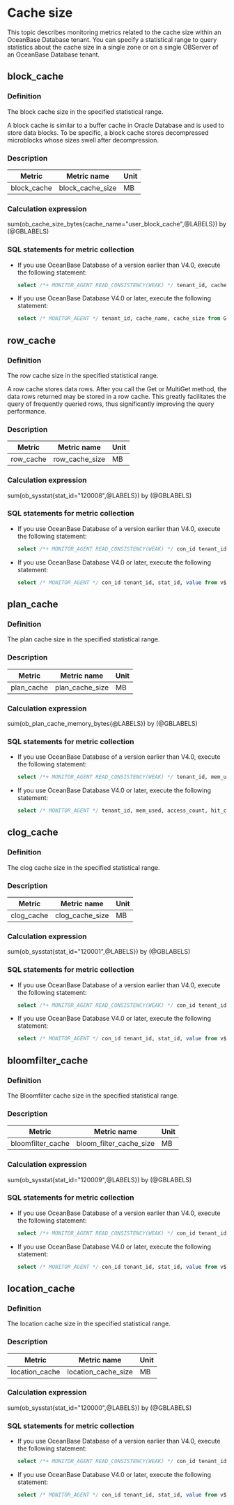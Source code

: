 # Cache size

This topic describes monitoring metrics related to the cache size within an OceanBase Database tenant. You can specify a statistical range to query statistics about the cache size in a single zone or on a single OBServer of an OceanBase Database tenant.

## block_cache

### Definition

The block cache size in the specified statistical range.

A block cache is similar to a buffer cache in Oracle Database and is used to store data blocks. To be specific, a block cache stores decompressed microblocks whose sizes swell after decompression.

### Description

| **Metric**  | **Metric name**  | **Unit** |
|-------------|------------------|----------|
| block_cache | block_cache_size | MB       |

### Calculation expression

sum(ob_cache_size_bytes{cache_name="user_block_cache",@LABELS}) by (@GBLABELS)

### SQL statements for metric collection

* If you use OceanBase Database of a version earlier than V4.0, execute the following statement:

  ```sql
  select /*+ MONITOR_AGENT READ_CONSISTENCY(WEAK) */ tenant_id, cache_name, cache_size from __all_virtual_kvcache_info where svr_ip = ? and svr_port = ?
  ```

* If you use OceanBase Database V4.0 or later, execute the following statement:

  ```sql
  select /* MONITOR_AGENT */ tenant_id, cache_name, cache_size from GV$OB_KVCACHE where svr_ip = ? and svr_port = ?
  ```

## row_cache

### Definition

The row cache size in the specified statistical range.

A row cache stores data rows. After you call the Get or MultiGet method, the data rows returned may be stored in a row cache. This greatly facilitates the query of frequently queried rows, thus significantly improving the query performance.

### Description

| **Metric** | **Metric name** | **Unit** |
|------------|-----------------|----------|
| row_cache  | row_cache_size  | MB       |

### Calculation expression

sum(ob_sysstat{stat_id="120008",@LABELS}) by (@GBLABELS)

### SQL statements for metric collection

* If you use OceanBase Database of a version earlier than V4.0, execute the following statement:

  ```sql
  select /*+ MONITOR_AGENT READ_CONSISTENCY(WEAK) */ con_id tenant_id, stat_id, value from v$sysstat where stat_id IN (120008) and (con_id > 1000 or con_id = 1) and class < 1000
  ```

* If you use OceanBase Database V4.0 or later, execute the following statement:

  ```sql
  select /* MONITOR_AGENT */ con_id tenant_id, stat_id, value from v$sysstat, DBA_OB_TENANTS where stat_id IN (120008) and (con_id > 1000 or con_id = 1) and class < 1000
  ```

## plan_cache

### Definition

The plan cache size in the specified statistical range.

### Description

| **Metric** | **Metric name** | **Unit** |
|------------|-----------------|----------|
| plan_cache | plan_cache_size | MB       |

### Calculation expression

sum(ob_plan_cache_memory_bytes{@LABELS}) by (@GBLABELS)

### SQL statements for metric collection

* If you use OceanBase Database of a version earlier than V4.0, execute the following statement:

  ```sql
  select /*+ MONITOR_AGENT READ_CONSISTENCY(WEAK) */ tenant_id, mem_used, access_count, hit_count from v$plan_cache_stat
  ```

* If you use OceanBase Database V4.0 or later, execute the following statement:

  ```sql
  select /* MONITOR_AGENT */ tenant_id, mem_used, access_count, hit_count from V$OB_PLAN_CACHE_STAT
  ```

## clog_cache

### Definition

The clog cache size in the specified statistical range.

### Description

| **Metric** | **Metric name** | **Unit** |
|------------|-----------------|----------|
| clog_cache | clog_cache_size | MB       |

### Calculation expression

sum(ob_sysstat{stat_id="120001",@LABELS}) by (@GBLABELS)

### SQL statements for metric collection

* If you use OceanBase Database of a version earlier than V4.0, execute the following statement:

  ```sql
  select /*+ MONITOR_AGENT READ_CONSISTENCY(WEAK) */ con_id tenant_id, stat_id, value from v$sysstat where stat_id IN (120001) and (con_id > 1000 or con_id = 1) and class < 1000
  ```

* If you use OceanBase Database V4.0 or later, execute the following statement:

  ```sql
  select /* MONITOR_AGENT */ con_id tenant_id, stat_id, value from v$sysstat, DBA_OB_TENANTS where stat_id IN (120001) and (con_id > 1000 or con_id = 1) and class < 1000
  ```

## bloomfilter_cache

### Definition

The Bloomfilter cache size in the specified statistical range.

### Description

|    **Metric**     |     **Metric name**     | **Unit** |
|-------------------|-------------------------|----------|
| bloomfilter_cache | bloom_filter_cache_size | MB       |

### Calculation expression

sum(ob_sysstat{stat_id="120009",@LABELS}) by (@GBLABELS)

### SQL statements for metric collection

* If you use OceanBase Database of a version earlier than V4.0, execute the following statement:

  ```sql
  select /*+ MONITOR_AGENT READ_CONSISTENCY(WEAK) */ con_id tenant_id, stat_id, value from v$sysstat where stat_id IN (120009) and (con_id > 1000 or con_id = 1) and class < 1000
  ```

* If you use OceanBase Database V4.0 or later, execute the following statement:

  ```sql
  select /* MONITOR_AGENT */ con_id tenant_id, stat_id, value from v$sysstat, DBA_OB_TENANTS where stat_id IN (120009) and (con_id > 1000 or con_id = 1) and class < 1000
  ```

## location_cache

### Definition

The location cache size in the specified statistical range.

### Description

|   **Metric**   |   **Metric name**   | **Unit** |
|----------------|---------------------|----------|
| location_cache | location_cache_size | MB       |

### Calculation expression

sum(ob_sysstat{stat_id="120000",@LABELS}) by (@GBLABELS)

### SQL statements for metric collection

* If you use OceanBase Database of a version earlier than V4.0, execute the following statement:

  ```sql
  select /*+ MONITOR_AGENT READ_CONSISTENCY(WEAK) */ con_id tenant_id, stat_id, value from v$sysstat where stat_id IN (120000) and (con_id > 1000 or con_id = 1) and class < 1000
  ```

* If you use OceanBase Database V4.0 or later, execute the following statement:

  ```sql
  select /* MONITOR_AGENT */ con_id tenant_id, stat_id, value from v$sysstat, DBA_OB_TENANTS where stat_id IN (120000) and (con_id > 1000 or con_id = 1) and class < 1000
  ```
